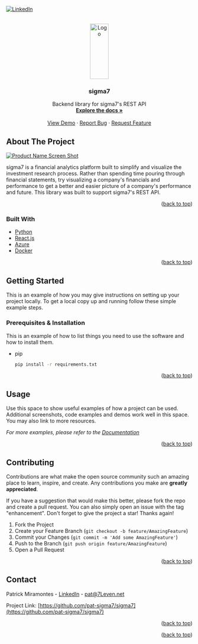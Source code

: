 <div id="top"></div>
<!--
*** Thanks for checking out the Best-README-Template. If you have a suggestion
*** that would make this better, please fork the repo and create a pull request
*** or simply open an issue with the tag "enhancement".
*** Don't forget to give the project a star!
*** Thanks again! Now go create something AMAZING! :D
-->



<!-- PROJECT SHIELDS -->
<!--
*** I'm using markdown "reference style" links for readability.
*** Reference links are enclosed in brackets [ ] instead of parentheses ( ).
*** See the bottom of this document for the declaration of the reference variables
*** for contributors-url, forks-url, etc. This is an optional, concise syntax you may use.
*** https://www.markdownguide.org/basic-syntax/#reference-style-links
-->

[![LinkedIn][linkedin-shield]][linkedin-url]

<!-- PROJECT LOGO -->
<br />
<div align="center">
  <a href="https://github.com/pat-sigma7/sigma7">
    <img src="https://i.imgur.com/FPw8rcF.png" alt="Logo" width="50" height="150">
  </a>

<h3 align="center">sigma7</h3>

  <p align="center">
    Backend library for sigma7's REST API
    <br />
    <a href="https://github.com/pat-sigma7/sigma7"><strong>Explore the docs »</strong></a>
    <br />
    <br />
    <a href="https://join.sigma7.io">View Demo</a>
    ·
    <a href="https://github.com/pat-sigma7/sigma7/issues">Report Bug</a>
    ·
    <a href="https://github.com/pat-sigma7/sigma7/issues">Request Feature</a>
  </p>
</div>


<!-- ABOUT THE PROJECT -->
## About The Project

[![Product Name Screen Shot][product-screenshot]](https://www.sigma7.io/static/media/macImage.a937538c.png)

sigma7 is a financial analytics platform built to simplify and visualize the investment research process. Rather than spending time pouring through financial statements, try visualizing a company's financials and performance to get a better and easier picture of a company's performance and future. This library was built to support sigma7's REST API. 
<p align="right">(<a href="#top">back to top</a>)</p>



### Built With

* [Python](https://www.python.org/)
* [React.js](https://reactjs.org/)
* [Azure](https://azure.microsoft.com/en-us/)
* [Docker](https://www.docker.com/)

<p align="right">(<a href="#top">back to top</a>)</p>



<!-- GETTING STARTED -->
## Getting Started

This is an example of how you may give instructions on setting up your project locally.
To get a local copy up and running follow these simple example steps.

### Prerequisites & Installation

This is an example of how to list things you need to use the software and how to install them.
* pip
  ```sh
  pip install -r requirements.txt
  ```

<p align="right">(<a href="#top">back to top</a>)</p>



<!-- USAGE EXAMPLES -->
## Usage

Use this space to show useful examples of how a project can be used. Additional screenshots, code examples and demos work well in this space. You may also link to more resources.

_For more examples, please refer to the [Documentation](https://github.com/pat-sigma7/sigma7/tree/main/docs)_

<p align="right">(<a href="#top">back to top</a>)</p>

<!-- CONTRIBUTING -->
## Contributing

Contributions are what make the open source community such an amazing place to learn, inspire, and create. Any contributions you make are **greatly appreciated**.

If you have a suggestion that would make this better, please fork the repo and create a pull request. You can also simply open an issue with the tag "enhancement".
Don't forget to give the project a star! Thanks again!

1. Fork the Project
2. Create your Feature Branch (`git checkout -b feature/AmazingFeature`)
3. Commit your Changes (`git commit -m 'Add some AmazingFeature'`)
4. Push to the Branch (`git push origin feature/AmazingFeature`)
5. Open a Pull Request

<p align="right">(<a href="#top">back to top</a>)</p>

<!-- CONTACT -->
## Contact

Patrick Miramontes - [LinkedIn](https://www.linkedin.com/in/patrick-miramontes-990683100/) - pat@7Leven.net

Project Link: [https://github.com/pat-sigma7/sigma7](https://github.com/pat-sigma7/sigma7)

<p align="right">(<a href="#top">back to top</a>)</p>


<p align="right">(<a href="#top">back to top</a>)</p>



<!-- MARKDOWN LINKS & IMAGES -->
<!-- https://www.markdownguide.org/basic-syntax/#reference-style-links -->
[contributors-shield]: https://img.shields.io/github/contributors/github_username/repo_name.svg?style=for-the-badge
[contributors-url]: https://github.com/pat-sigma7/sigma7/graphs/contributors
[forks-shield]: https://img.shields.io/github/forks/github_username/repo_name.svg?style=for-the-badge
[forks-url]: https://github.com/github_username/repo_name/network/members
[stars-shield]: https://img.shields.io/github/stars/github_username/repo_name.svg?style=for-the-badge
[stars-url]: https://github.com/github_username/repo_name/stargazers
[issues-shield]: https://img.shields.io/github/issues/github_username/repo_name.svg?style=for-the-badge
[issues-url]: https://github.com/github_username/repo_name/issues
[license-shield]: https://img.shields.io/github/license/github_username/repo_name.svg?style=for-the-badge
[license-url]: https://github.com/github_username/repo_name/blob/master/LICENSE.txt
[linkedin-shield]: https://img.shields.io/badge/-LinkedIn-black.svg?style=for-the-badge&logo=linkedin&colorB=555
[linkedin-url]: https://www.linkedin.com/in/patrick-miramontes-990683100/
[product-screenshot]: https://www.sigma7.io/static/media/macImage.a937538c.png